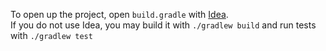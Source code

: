 To open up the project, open `build.gradle` with  [Idea](https://www.jetbrains.com/idea/download/).  
If you do not use Idea, you may build it with `./gradlew build` and run tests with `./gradlew test`  
